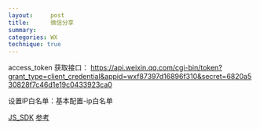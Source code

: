 ```yaml
---
layout:     post
title:      微信分享
summary:  
categories: WX
technique: true
---
```



access_token 获取接口：
https://api.weixin.qq.com/cgi-bin/token?grant_type=client_credential&appid=wxf87397d16896f310&secret=6820a530828f7c46d1e19c0433923ca0

设置IP白名单：基本配置-ip白名单

[JS_SDK](https://developers.weixin.qq.com/doc/offiaccount/OA_Web_Apps/JS-SDK.html#62)
[参考](https://developers.weixin.qq.com/doc/offiaccount/Basic_Information/Get_access_token.html)